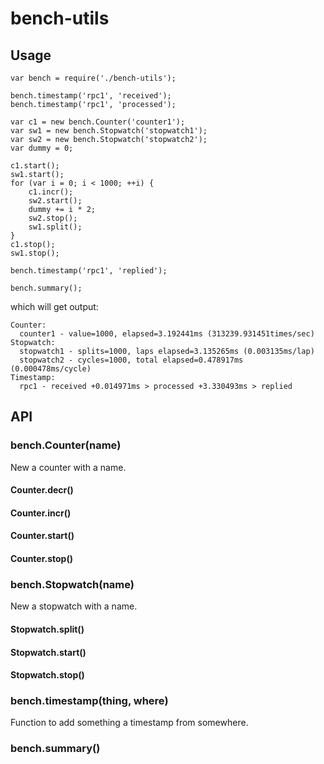 # bench-utils

## Usage
```
var bench = require('./bench-utils');

bench.timestamp('rpc1', 'received');
bench.timestamp('rpc1', 'processed');

var c1 = new bench.Counter('counter1');
var sw1 = new bench.Stopwatch('stopwatch1');
var sw2 = new bench.Stopwatch('stopwatch2');
var dummy = 0;

c1.start();
sw1.start();
for (var i = 0; i < 1000; ++i) {
    c1.incr();
    sw2.start();
    dummy += i * 2;
    sw2.stop();
    sw1.split();
}
c1.stop();
sw1.stop();

bench.timestamp('rpc1', 'replied');

bench.summary();
```
which will get output:
```
Counter:
  counter1 - value=1000, elapsed=3.192441ms (313239.931451times/sec)
Stopwatch:
  stopwatch1 - splits=1000, laps elapsed=3.135265ms (0.003135ms/lap)
  stopwatch2 - cycles=1000, total elapsed=0.478917ms (0.000478ms/cycle)
Timestamp:
  rpc1 - received +0.014971ms > processed +3.330493ms > replied
```

## API
### bench.Counter(name)
New a counter with a name.
#### Counter.decr()
#### Counter.incr()
#### Counter.start()
#### Counter.stop()
### bench.Stopwatch(name)
New a stopwatch with a name.
#### Stopwatch.split()
#### Stopwatch.start()
#### Stopwatch.stop()
### bench.timestamp(thing, where)
Function to add something a timestamp from somewhere.
### bench.summary()
